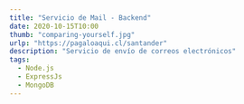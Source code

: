 ```yaml
---
title: "Servicio de Mail - Backend"
date: 2020-10-15T10:00
thumb: "comparing-yourself.jpg"
urlp: "https://pagaloaqui.cl/santander"
description: "Servicio de envío de correos electrónicos​"
tags:
  - Node.js
  - ExpressJs
  - MongoDB
---
```

